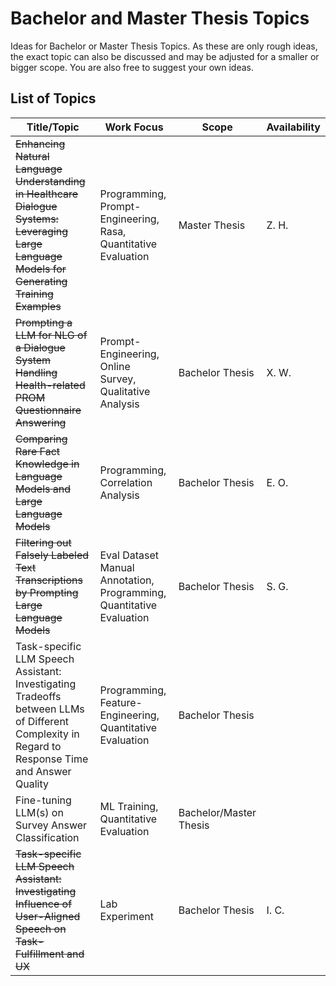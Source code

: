 # Bachelor and Master Thesis Topics
Ideas for Bachelor or Master Thesis Topics. As these are only rough ideas, the exact topic can also be discussed and may be adjusted for a smaller or bigger scope. You are also free to suggest your own ideas.


## List of Topics
| Title/Topic |  Work Focus        | Scope |  Availability |
|-------------|---------------|--------------|--------------|
|~~Enhancing Natural Language Understanding in Healthcare Dialogue Systems: Leveraging Large Language Models for Generating Training Examples~~ |  Programming, Prompt-Engineering, Rasa,  Quantitative Evaluation |  Master Thesis  | Z. H.|
|~~Prompting a LLM for NLG of a Dialogue System Handling Health-related PROM Questionnaire Answering~~ | Prompt-Engineering, Online Survey, Qualitative Analysis |  Bachelor Thesis |X. W. |
|~~Comparing Rare Fact Knowledge in Language Models and Large Language Models~~ | Programming, Correlation Analysis | Bachelor Thesis|  E. O. |
|~~Filtering out Falsely Labeled Text Transcriptions by Prompting Large Language Models~~| Eval Dataset Manual Annotation, Programming,  Quantitative Evaluation | Bachelor Thesis | S. G. |
| Task-specific LLM Speech Assistant: Investigating Tradeoffs between LLMs of Different Complexity in Regard to Response Time and Answer Quality | Programming, Feature-Engineering, Quantitative Evaluation |Bachelor Thesis  | |
| Fine-tuning LLM(s) on Survey Answer Classification | ML Training, Quantitative Evaluation | Bachelor/Master Thesis| |
|~~Task-specific LLM Speech Assistant: Investigating Influence of User-Aligned Speech on Task-Fulfillment and UX~~| Lab Experiment | Bachelor Thesis | I. C. |

